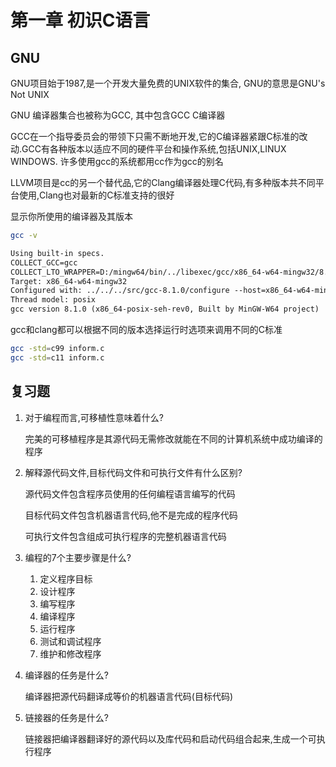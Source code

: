 # 第一章 初识C语言

## GNU

GNU项目始于1987,是一个开发大量免费的UNIX软件的集合, GNU的意思是GNU's Not UNIX

GNU 编译器集合也被称为GCC, 其中包含GCC C编译器

GCC在一个指导委员会的带领下只需不断地开发,它的C编译器紧跟C标准的改动.GCC有各种版本以适应不同的硬件平台和操作系统,包括UNIX,LINUX WINDOWS. 许多使用gcc的系统都用cc作为gcc的别名

LLVM项目是cc的另一个替代品,它的Clang编译器处理C代码,有多种版本共不同平台使用,Clang也对最新的C标准支持的很好

显示你所使用的编译器及其版本

```bash
gcc -v
```

```txt
Using built-in specs.
COLLECT_GCC=gcc
COLLECT_LTO_WRAPPER=D:/mingw64/bin/../libexec/gcc/x86_64-w64-mingw32/8.1.0/lto-wrapper.exe
Target: x86_64-w64-mingw32
Configured with: ../../../src/gcc-8.1.0/configure --host=x86_64-w64-mingw32 --build=x86_64-w64-mingw32 --target=x86_64-w64-mingw32 --prefix=/mingw64 --with-sysroot=/c/mingw810/x86_64-810-posix-seh-rt_v6-rev0/mingw64 --enable-shared --enable-static --disable-multilib --enable-languages=c,c++,fortran,lto --enable-libstdcxx-time=yes --enable-threads=posix --enable-libgomp --enable-libatomic --enable-lto --enable-graphite --enable-checking=release --enable-fully-dynamic-string --enable-version-specific-runtime-libs --disable-libstdcxx-pch --disable-libstdcxx-debug --enable-bootstrap --disable-rpath --disable-win32-registry --disable-nls --disable-werror --disable-symvers --with-gnu-as --with-gnu-ld --with-arch=nocona --with-tune=core2 --with-libiconv --with-system-zlib --with-gmp=/c/mingw810/prerequisites/x86_64-w64-mingw32-static --with-mpfr=/c/mingw810/prerequisites/x86_64-w64-mingw32-static --with-mpc=/c/mingw810/prerequisites/x86_64-w64-mingw32-static --with-isl=/c/mingw810/prerequisites/x86_64-w64-mingw32-static --with-pkgversion='x86_64-posix-seh-rev0, Built by MinGW-W64 project' --with-bugurl=https://sourceforge.net/projects/mingw-w64 CFLAGS='-O2 -pipe -fno-ident -I/c/mingw810/x86_64-810-posix-seh-rt_v6-rev0/mingw64/opt/include -I/c/mingw810/prerequisites/x86_64-zlib-static/include -I/c/mingw810/prerequisites/x86_64-w64-mingw32-static/include' CXXFLAGS='-O2 -pipe -fno-ident -I/c/mingw810/x86_64-810-posix-seh-rt_v6-rev0/mingw64/opt/include -I/c/mingw810/prerequisites/x86_64-zlib-static/include -I/c/mingw810/prerequisites/x86_64-w64-mingw32-static/include' CPPFLAGS=' -I/c/mingw810/x86_64-810-posix-seh-rt_v6-rev0/mingw64/opt/include -I/c/mingw810/prerequisites/x86_64-zlib-static/include -I/c/mingw810/prerequisites/x86_64-w64-mingw32-static/include' LDFLAGS='-pipe -fno-ident -L/c/mingw810/x86_64-810-posix-seh-rt_v6-rev0/mingw64/opt/lib -L/c/mingw810/prerequisites/x86_64-zlib-static/lib -L/c/mingw810/prerequisites/x86_64-w64-mingw32-static/lib '
Thread model: posix
gcc version 8.1.0 (x86_64-posix-seh-rev0, Built by MinGW-W64 project)
```

gcc和clang都可以根据不同的版本选择运行时选项来调用不同的C标准

```bash
gcc -std=c99 inform.c
gcc -std=c11 inform.c
```

## 复习题

1. 对于编程而言,可移植性意味着什么?

   完美的可移植程序是其源代码无需修改就能在不同的计算机系统中成功编译的程序

2. 解释源代码文件,目标代码文件和可执行文件有什么区别?

   源代码文件包含程序员使用的任何编程语言编写的代码

   目标代码文件包含机器语言代码,他不是完成的程序代码

   可执行文件包含组成可执行程序的完整机器语言代码

3. 编程的7个主要步骤是什么?

   1. 定义程序目标
   2. 设计程序
   3. 编写程序
   4. 编译程序
   5. 运行程序
   6. 测试和调试程序
   7. 维护和修改程序

4. 编译器的任务是什么?

   编译器把源代码翻译成等价的机器语言代码(目标代码)

5. 链接器的任务是什么?

   链接器把编译器翻译好的源代码以及库代码和启动代码组合起来,生成一个可执行程序
